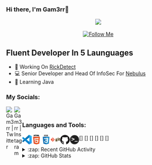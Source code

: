 ### Hi there, I'm Gam3rr👋 ###
<p align="center">
    <img src="https://discord.c99.nl/widget/theme-3/849731649289453629.png"/>
</p>
<p align="center">
<a href="https://twitter.com/intent/follow?screen_name=Gam3rrXD">
         <img alt="Follow Me" src="https://img.shields.io/twitter/follow/Gam3rrXD?color=FF0000&logo=twitter&style=for-the-badge"
         width="250" height="50">
</a>
</p>

## Fluent Developer In 5 Launguages ##

- 🔭 Working On <a href="https://github.com/Gam3rrXD/RickDetect">RickDetect</a>
- 💻 Senior Developer and Head Of InfoSec For <a href="https://github.com/ProjectNebulus">Nebulus</a>
- 🌱 Learning Java

### My Socials:
[<img align="left" alt="Gam3rr | Twitter" width="22px" src="https://cdn.jsdelivr.net/npm/simple-icons@v3/icons/twitter.svg" />][twitter]
[<img align="left" alt="Gam3rr | Instagram" width="22px" src="https://cdn.jsdelivr.net/npm/simple-icons@v3/icons/instagram.svg" />][instagram]

<br />

### Languages and Tools: ###

[<img align="left" alt="Visual Studio Code" width="26px" src="https://raw.githubusercontent.com/github/explore/80688e429a7d4ef2fca1e82350fe8e3517d3494d/topics/visual-studio-code/visual-studio-code.png" />]
[<img align="left" alt="HTML5" width="26px" src="https://raw.githubusercontent.com/github/explore/80688e429a7d4ef2fca1e82350fe8e3517d3494d/topics/html/html.png" />]
[<img align="left" alt="CSS3" width="26px" src="https://raw.githubusercontent.com/github/explore/80688e429a7d4ef2fca1e82350fe8e3517d3494d/topics/css/css.png" />]
[<img align="left" alt="Git" width="26px" src="https://raw.githubusercontent.com/github/explore/80688e429a7d4ef2fca1e82350fe8e3517d3494d/topics/git/git.png" />]
[<img align="left" alt="GitHub" width="26px" src="https://raw.githubusercontent.com/github/explore/78df643247d429f6cc873026c0622819ad797942/topics/github/github.png" />]
[<img align="left" alt="Terminal" width="26px" src="https://raw.githubusercontent.com/github/explore/80688e429a7d4ef2fca1e82350fe8e3517d3494d/topics/terminal/terminal.png" />]
<br />


<details>
  <summary>:zap: Recent GitHub Activity</summary>

<!--RECENT_ACTIVITY:start-->
1. 💪 Opened PR [#695](https://github.com/hackclub/sprig/pull/695) in [hackclub/sprig](https://github.com/hackclub/sprig)
2. 💪 Opened PR [#658](https://github.com/hackclub/sprig/pull/658) in [hackclub/sprig](https://github.com/hackclub/sprig)
3. 💪 Opened PR [#649](https://github.com/hackclub/sprig/pull/649) in [hackclub/sprig](https://github.com/hackclub/sprig)
4. 🔱 Forked [Gam3rrXD/sprig](https://github.com/Gam3rrXD/sprig) from [hackclub/sprig](https://github.com/hackclub/sprig)
<!--RECENT_ACTIVITY:end-->
<!--RECENT_ACTIVITY:last_update-->
Last Updated: Tuesday, January 3rd, 2023, 8:35:06 AM
<!--RECENT_ACTIVITY:last_update_end-->

</details>

<details>
  <summary>:zap: GitHub Stats</summary>

  <img align="left" alt="Gam3rr's GitHub Stats" src="https://github-readme-stats.vercel.app/api?username=Gam3rrXD&show_icons=true&hide_border=false&title_color=FF0000&icon_color=00FFFF&bg_color=333&text_color=1dcaff" />

</details>

[twitter]: https://twitter.com/Gam3rrXD
[instagram]: https://instagram.com/gam3rryt
